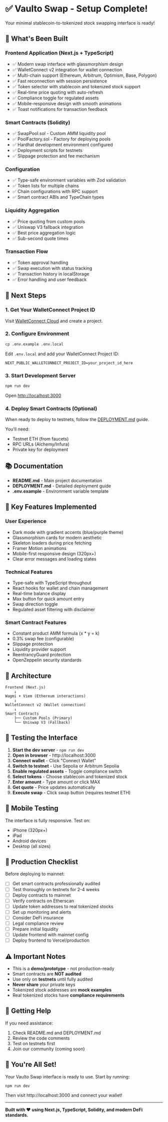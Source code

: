 # ✅ Vaulto Swap - Setup Complete!

Your minimal stablecoin-to-tokenized stock swapping interface is ready!

## 🎉 What's Been Built

### Frontend Application (Next.js + TypeScript)
- ✅ Modern swap interface with glassmorphism design
- ✅ WalletConnect v2 integration for wallet connection
- ✅ Multi-chain support (Ethereum, Arbitrum, Optimism, Base, Polygon)
- ✅ Fast reconnection with session persistence
- ✅ Token selector with stablecoin and tokenized stock support
- ✅ Real-time price quoting with auto-refresh
- ✅ Compliance toggle for regulated assets
- ✅ Mobile-responsive design with smooth animations
- ✅ Toast notifications for transaction feedback

### Smart Contracts (Solidity)
- ✅ SwapPool.sol - Custom AMM liquidity pool
- ✅ PoolFactory.sol - Factory for deploying pools
- ✅ Hardhat development environment configured
- ✅ Deployment scripts for testnets
- ✅ Slippage protection and fee mechanism

### Configuration
- ✅ Type-safe environment variables with Zod validation
- ✅ Token lists for multiple chains
- ✅ Chain configurations with RPC support
- ✅ Smart contract ABIs and TypeChain types

### Liquidity Aggregation
- ✅ Price quoting from custom pools
- ✅ Uniswap V3 fallback integration
- ✅ Best price aggregation logic
- ✅ Sub-second quote times

### Transaction Flow
- ✅ Token approval handling
- ✅ Swap execution with status tracking
- ✅ Transaction history in localStorage
- ✅ Error handling and user feedback

## 🚀 Next Steps

### 1. Get Your WalletConnect Project ID
Visit [WalletConnect Cloud](https://cloud.walletconnect.com) and create a project.

### 2. Configure Environment
```bash
cp .env.example .env.local
```

Edit `.env.local` and add your WalletConnect Project ID:
```
NEXT_PUBLIC_WALLETCONNECT_PROJECT_ID=your_project_id_here
```

### 3. Start Development Server
```bash
npm run dev
```

Open [http://localhost:3000](http://localhost:3000)

### 4. Deploy Smart Contracts (Optional)
When ready to deploy to testnets, follow the [DEPLOYMENT.md](./DEPLOYMENT.md) guide.

You'll need:
- Testnet ETH (from faucets)
- RPC URLs (Alchemy/Infura)
- Private key for deployment

## 📚 Documentation

- **README.md** - Main project documentation
- **DEPLOYMENT.md** - Detailed deployment guide
- **.env.example** - Environment variable template

## 🎨 Key Features Implemented

### User Experience
- Dark mode with gradient accents (blue/purple theme)
- Glassmorphism cards for modern aesthetic
- Skeleton loaders during price fetching
- Framer Motion animations
- Mobile-first responsive design (320px+)
- Clear error messages and loading states

### Technical Features
- Type-safe with TypeScript throughout
- React hooks for wallet and chain management
- Real-time balance display
- Max button for quick amount entry
- Swap direction toggle
- Regulated asset filtering with disclaimer

### Smart Contract Features
- Constant product AMM formula (x * y = k)
- 0.3% swap fee (configurable)
- Slippage protection
- Liquidity provider support
- ReentrancyGuard protection
- OpenZeppelin security standards

## 🔧 Architecture

```
Frontend (Next.js)
    ↓
Wagmi + Viem (Ethereum interactions)
    ↓
WalletConnect v2 (Wallet connection)
    ↓
Smart Contracts
    ├── Custom Pools (Primary)
    └── Uniswap V3 (Fallback)
```

## 🧪 Testing the Interface

1. **Start the dev server** - `npm run dev`
2. **Open in browser** - http://localhost:3000
3. **Connect wallet** - Click "Connect Wallet"
4. **Switch to testnet** - Use Sepolia or Arbitrum Sepolia
5. **Enable regulated assets** - Toggle compliance switch
6. **Select tokens** - Choose stablecoin and tokenized stock
7. **Enter amount** - Type amount or click MAX
8. **Get quote** - Price updates automatically
9. **Execute swap** - Click swap button (requires testnet ETH)

## 📱 Mobile Testing

The interface is fully responsive. Test on:
- iPhone (320px+)
- iPad
- Android devices
- Desktop (all sizes)

## 🎯 Production Checklist

Before deploying to mainnet:

- [ ] Get smart contracts professionally audited
- [ ] Test thoroughly on testnets for 2-4 weeks
- [ ] Deploy contracts to mainnet
- [ ] Verify contracts on Etherscan
- [ ] Update token addresses to real tokenized stocks
- [ ] Set up monitoring and alerts
- [ ] Consider DeFi insurance
- [ ] Legal compliance review
- [ ] Prepare initial liquidity
- [ ] Update frontend with mainnet config
- [ ] Deploy frontend to Vercel/production

## ⚠️ Important Notes

- This is a **demo/prototype** - not production-ready
- Smart contracts are **NOT audited**
- Use only on **testnets** until fully audited
- **Never share** your private keys
- Tokenized stock addresses are **mock examples**
- Real tokenized stocks have **compliance requirements**

## 🤝 Getting Help

If you need assistance:

1. Check README.md and DEPLOYMENT.md
2. Review the code comments
3. Test on testnets first
4. Join our community (coming soon)

## 🎊 You're All Set!

Your Vaulto Swap interface is ready to use. Start by running:

```bash
npm run dev
```

Then visit http://localhost:3000 and connect your wallet!

---

**Built with ❤️ using Next.js, TypeScript, Solidity, and modern DeFi standards.**

